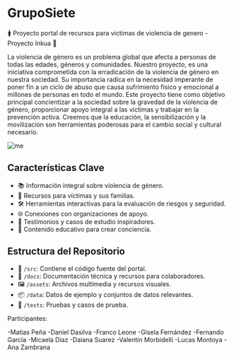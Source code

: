 # GrupoSiete
🚺 Proyecto portal de recursos para victimas de violencia de genero - Proyecto Inkua 🌿

La violencia de género es un problema global que afecta a personas de todas las edades, géneros y comunidades. Nuestro proyecto, es una iniciativa comprometida con la erradicación de la violencia de género en nuestra sociedad. Su importancia radica en la necesidad imperante de poner fin a un ciclo de abuso que causa sufrimiento físico y emocional a millones de personas en todo el mundo.
Este proyecto tiene como objetivo principal concientizar a la sociedad sobre la gravedad de la violencia de género, proporcionar apoyo integral a las víctimas y trabajar en la prevención activa. Creemos que la educación, la sensibilización y la movilización son herramientas poderosas para el cambio social y cultural necesario.



![me]([https://user-images.githubusercontent.com/113075299/276998241-9bb3cf16-3892-4f25-90de-e781bfccbddb.jpg](https://private-user-images.githubusercontent.com/113075299/277065713-1564c814-7d75-44c0-838d-b8e02873f9cf.jpg?jwt=eyJhbGciOiJIUzI1NiIsInR5cCI6IkpXVCJ9.eyJpc3MiOiJnaXRodWIuY29tIiwiYXVkIjoicmF3LmdpdGh1YnVzZXJjb250ZW50LmNvbSIsImtleSI6ImtleTEiLCJleHAiOjE2OTc4NDQ4NjcsIm5iZiI6MTY5Nzg0NDU2NywicGF0aCI6Ii8xMTMwNzUyOTkvMjc3MDY1NzEzLTE1NjRjODE0LTdkNzUtNDRjMC04MzhkLWI4ZTAyODczZjljZi5qcGc_WC1BbXotQWxnb3JpdGhtPUFXUzQtSE1BQy1TSEEyNTYmWC1BbXotQ3JlZGVudGlhbD1BS0lBSVdOSllBWDRDU1ZFSDUzQSUyRjIwMjMxMDIwJTJGdXMtZWFzdC0xJTJGczMlMkZhd3M0X3JlcXVlc3QmWC1BbXotRGF0ZT0yMDIzMTAyMFQyMzI5MjdaJlgtQW16LUV4cGlyZXM9MzAwJlgtQW16LVNpZ25hdHVyZT00Y2U5M2UxMTlkMDlhMDVjNmJiNzNkNWI1YmIyNDBiMGU4ZDMwZmQ4YWI1Y2VlNWEzMzVjNjk3MDIxNzcxOTliJlgtQW16LVNpZ25lZEhlYWRlcnM9aG9zdCZhY3Rvcl9pZD0wJmtleV9pZD0wJnJlcG9faWQ9MCJ9.JUCNwvn4rsissdqnP_yReDvFSoo6v01bDIuJqlX9IGs))




## Características Clave
- 📚 Información integral sobre violencia de género.
- 🤝 Recursos para víctimas y sus familias.
- 🛠️ Herramientas interactivas para la evaluación de riesgos y seguridad.
- 🌐 Conexiones con organizaciones de apoyo.
- 💪 Testimonios y casos de estudio inspiradores.
- 📢 Contenido educativo para crear conciencia.

## Estructura del Repositorio
- 📂 `/src`: Contiene el código fuente del portal.
- 📃 `/docs`: Documentación técnica y recursos para colaboradores.
- 🖼️ `/assets`: Archivos multimedia y recursos visuales.
- 📦 `/data`: Datos de ejemplo y conjuntos de datos relevantes.
- 🧪 `/tests`: Pruebas y casos de prueba.

Participantes:

-Matias Peña
-Daniel Dasilva
-Franco Leone
-Gisela Fernández
-Fernando García
-Micaela Diaz
-Daiana Suarez
-Valentín Morbidelli
-Lucas Montoya
-Ana Zambrana
